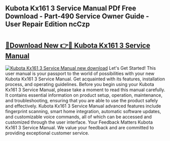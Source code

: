 ## Kubota Kx161 3 Service Manual PDf Free Download - Part-490 Service Owner Guide - User Repair Edition ncCzp

# <h2><a href="http://bc40026.oget.top/?id=Kubota+Kx161+3+Service+Manual">🔗Download New 👉🔴 Kubota Kx161 3 Service Manual</a></h2>

[![Kubota Kx161 3 Service Manual new download](https://i.imgur.com/5g1atiW.png)](http://bc40026.oget.top/?id=Kubota+Kx161+3+Service+Manual)
Let's Get Started! This user manual is your passport to the world of possibilities with your new Kubota Kx161 3 Service Manual. Get acquainted with its features, installation process, and operating guidelines. Before you begin using your Kubota Kx161 3 Service Manual, please take a moment to read this manual carefully. It contains essential information on product setup, operation, maintenance, and troubleshooting, ensuring that you are able to use the product safely and effectively. Kubota Kx161 3 Service Manual advanced features include fingerprint scanning, smart home integration, automatic software updates, and customizable voice commands, all of which can be accessed and customized through the user interface. Your Feedback Matters Kubota Kx161 3 Service Manual. We value your feedback and are committed to providing exceptional customer service.
